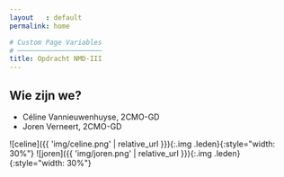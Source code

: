 ```yaml
---
layout   : default
permalink: home

# Custom Page Variables
# ─────────────────────
title: Opdracht NMD-III
---
```


Wie zijn we?
------------

 - Céline Vannieuwenhuyse, 2CMO-GD
 - Joren Verneert, 2CMO-GD

![celine]({{ 'img/celine.png' | relative_url }}){:.img .leden}{:style="width: 30%"}
![joren]({{ 'img/joren.png' | relative_url }}){:.img .leden}{:style="width: 30%"}